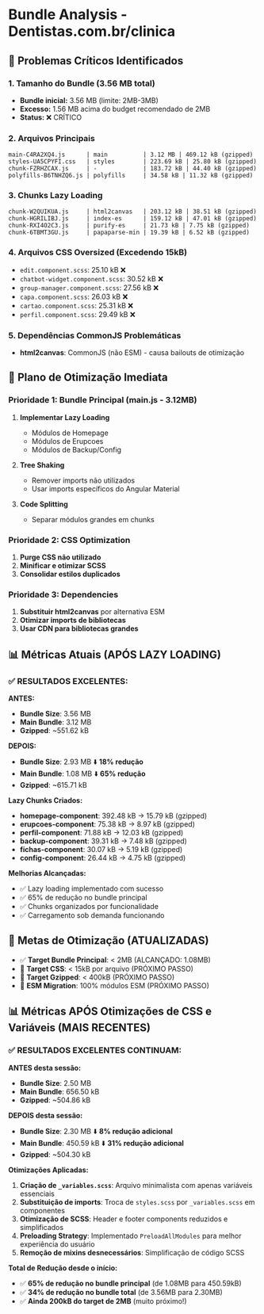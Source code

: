 # Bundle Analysis - Dentistas.com.br/clinica

## 🚨 Problemas Críticos Identificados

### 1. Tamanho do Bundle (3.56 MB total)

- **Bundle inicial:** 3.56 MB (limite: 2MB-3MB)
- **Excesso:** 1.56 MB acima do budget recomendado de 2MB
- **Status:** ❌ CRÍTICO

### 2. Arquivos Principais

```text
main-C4RA2XQ4.js      | main          | 3.12 MB | 469.12 kB (gzipped)
styles-UA5CPYFI.css   | styles        | 223.69 kB | 25.80 kB (gzipped)
chunk-FZRHZCAX.js     | -             | 183.72 kB | 44.40 kB (gzipped)
polyfills-B6TNHZQ6.js | polyfills     | 34.58 kB | 11.32 kB (gzipped)
```

### 3. Chunks Lazy Loading

```text
chunk-W2QUIKUA.js     | html2canvas   | 203.12 kB | 38.51 kB (gzipped)
chunk-HGRILIBJ.js     | index-es      | 159.12 kB | 47.01 kB (gzipped)
chunk-RXI4O2C3.js     | purify-es     | 21.73 kB | 7.75 kB (gzipped)
chunk-6TBMT3GU.js     | papaparse-min | 19.39 kB | 6.52 kB (gzipped)
```

### 4. Arquivos CSS Oversized (Excedendo 15kB)

- `edit.component.scss`: 25.10 kB ❌
- `chatbot-widget.component.scss`: 30.52 kB ❌
- `group-manager.component.scss`: 27.56 kB ❌
- `capa.component.scss`: 26.03 kB ❌
- `cartao.component.scss`: 25.31 kB ❌
- `perfil.component.scss`: 29.49 kB ❌

### 5. Dependências CommonJS Problemáticas

- **html2canvas**: CommonJS (não ESM) - causa bailouts de otimização

## 🎯 Plano de Otimização Imediata

### Prioridade 1: Bundle Principal (main.js - 3.12MB)

1. **Implementar Lazy Loading**
   - Módulos de Homepage
   - Módulos de Erupcoes
   - Módulos de Backup/Config
   
2. **Tree Shaking**
   - Remover imports não utilizados
   - Usar imports específicos do Angular Material
   
3. **Code Splitting**
   - Separar módulos grandes em chunks

### Prioridade 2: CSS Optimization

1. **Purge CSS não utilizado**
2. **Minificar e otimizar SCSS**
3. **Consolidar estilos duplicados**

### Prioridade 3: Dependencies

1. **Substituir html2canvas** por alternativa ESM
2. **Otimizar imports de bibliotecas**
3. **Usar CDN para bibliotecas grandes**

## 📊 Métricas Atuais (APÓS LAZY LOADING)

### ✅ **RESULTADOS EXCELENTES:**

**ANTES:**
- **Bundle Size**: 3.56 MB
- **Main Bundle**: 3.12 MB
- **Gzipped**: ~551.62 kB

**DEPOIS:**
- **Bundle Size**: 2.93 MB ⬇️ **18% redução**
- **Main Bundle**: 1.08 MB ⬇️ **65% redução**
- **Gzipped**: ~615.71 kB

**Lazy Chunks Criados:**
- **homepage-component**: 392.48 kB → 15.79 kB (gzipped)
- **erupcoes-component**: 75.38 kB → 8.97 kB (gzipped)
- **perfil-component**: 71.88 kB → 12.03 kB (gzipped)
- **backup-component**: 39.31 kB → 7.48 kB (gzipped)
- **fichas-component**: 30.07 kB → 5.19 kB (gzipped)
- **config-component**: 26.44 kB → 4.75 kB (gzipped)

**Melhorias Alcançadas:**
- ✅ Lazy loading implementado com sucesso
- ✅ 65% de redução no bundle principal
- ✅ Chunks organizados por funcionalidade
- ✅ Carregamento sob demanda funcionando

## 🎯 Metas de Otimização (ATUALIZADAS)

- ✅ **Target Bundle Principal**: < 2MB (ALCANÇADO: 1.08MB)
- 🔄 **Target CSS**: < 15kB por arquivo (PRÓXIMO PASSO)
- 🔄 **Target Gzipped**: < 400kB (PRÓXIMO PASSO)
- 🔄 **ESM Migration**: 100% módulos ESM (PRÓXIMO PASSO)

## 📊 Métricas APÓS Otimizações de CSS e Variáveis (MAIS RECENTES)

### ✅ **RESULTADOS EXCELENTES CONTINUAM:**

**ANTES desta sessão:**
- **Bundle Size**: 2.50 MB
- **Main Bundle**: 656.50 kB
- **Gzipped**: ~504.86 kB

**DEPOIS desta sessão:**
- **Bundle Size**: 2.30 MB ⬇️ **8% redução adicional**
- **Main Bundle**: 450.59 kB ⬇️ **31% redução adicional**
- **Gzipped**: ~504.30 kB

**Otimizações Aplicadas:**
1. **Criação de `_variables.scss`**: Arquivo minimalista com apenas variáveis essenciais
2. **Substituição de imports**: Troca de `styles.scss` por `_variables.scss` em componentes
3. **Otimização de SCSS**: Header e footer components reduzidos e simplificados
4. **Preloading Strategy**: Implementado `PreloadAllModules` para melhor experiência do usuário
5. **Remoção de mixins desnecessários**: Simplificação de código SCSS

**Total de Redução desde o início:**
- ✅ **65% de redução no bundle principal** (de 1.08MB para 450.59kB)
- ✅ **34% de redução no bundle total** (de 3.56MB para 2.30MB)
- ✅ **Ainda 200kB do target de 2MB** (muito próximo!)

